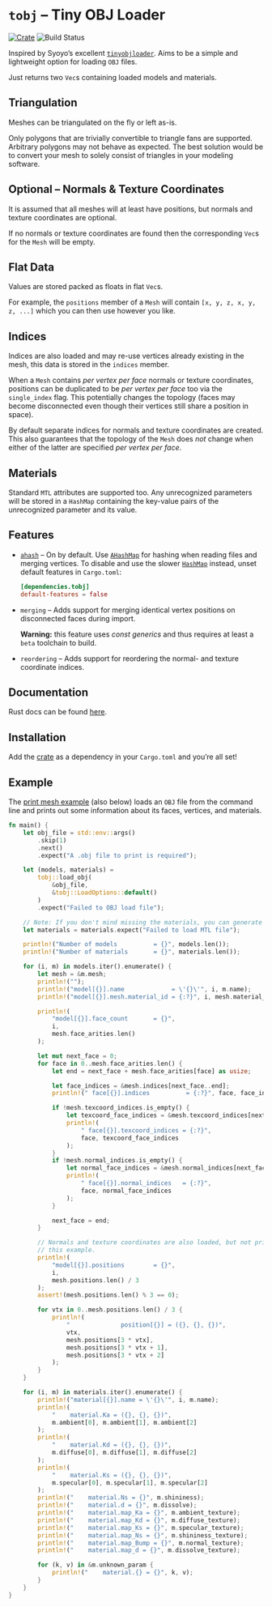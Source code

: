 # `tobj` – Tiny OBJ Loader

[![Crate](https://img.shields.io/crates/v/tobj.svg)](https://crates.io/crates/tobj)
![Build Status](https://github.com/Twinklebear/tobj/workflows/CI/badge.svg)

Inspired by Syoyo’s excellent [`tinyobjloader`](https://github.com/syoyo/tinyobjloader).
Aims to be a simple and lightweight option for loading `OBJ` files.

Just returns two `Vec`s containing loaded models and materials.

## Triangulation

Meshes can be triangulated on the fly or left as-is.

Only polygons that are trivially convertible to triangle fans are supported.
Arbitrary polygons may not behave as expected. The best solution would be to
convert your mesh to solely consist of triangles in your modeling
software.

## Optional – Normals & Texture Coordinates

It is assumed that all meshes will at least have positions, but normals and
texture coordinates are optional.

If no normals or texture coordinates are found then the corresponding `Vec`s
for the `Mesh` will be empty.

## Flat Data

Values are stored packed as floats in flat `Vec`s.

For example, the `positions` member of a `Mesh` will contain `[x, y, z, x, y, z,
...]` which you can then use however you like.

## Indices

Indices are also loaded and may re-use vertices already existing in the mesh,
this data is stored in the `indices` member.

When a `Mesh` contains *per vertex per face* normals or texture coordinates,
positions can be duplicated to be *per vertex per face* too via the
`single_index` flag. This potentially changes the topology (faces may become
disconnected even though their vertices still share a position in space).

By default separate indices for normals and texture coordinates are created.
This also guarantees that the topology of the `Mesh` does *not* change when
either of the latter are specified *per vertex per face*.

## Materials

Standard `MTL` attributes are supported too. Any unrecognized parameters will be
stored in a `HashMap` containing the key-value pairs of the unrecognized
parameter and its value.

## Features

*  [`ahash`](https://crates.io/crates/ahash) – On by default. Use
   [`AHashMap`](https://docs.rs/ahash/latest/ahash/struct.AHashMap.html) for
   hashing when reading files and merging vertices. To disable and use the
   slower
   [`HashMap`](https://doc.rust-lang.org/std/collections/hash_map/struct.HashMap.html)
   instead, unset default features in `Cargo.toml`:

   ```toml
   [dependencies.tobj]
   default-features = false
   ```

* `merging` – Adds support for merging identical vertex positions on
   disconnected faces during import.

   **Warning:** this feature uses *const generics* and thus requires at least a
   `beta` toolchain to build.

* `reordering` – Adds support for reordering the normal- and texture coordinate
   indices.

## Documentation

Rust docs can be found [here](https://docs.rs/tobj/).

## Installation

Add the [crate](https://crates.io/crates/tobj) as a dependency in your
`Cargo.toml` and you’re all set!

## Example

The [print mesh example](examples/print_mesh.rs) (also below) loads an `OBJ`
file from the command line and prints out some information about its faces,
vertices, and materials.
```rust
fn main() {
    let obj_file = std::env::args()
        .skip(1)
        .next()
        .expect("A .obj file to print is required");

    let (models, materials) =
        tobj::load_obj(
            &obj_file,
            &tobj::LoadOptions::default()
        )
        .expect("Failed to OBJ load file");

    // Note: If you don't mind missing the materials, you can generate a default.
    let materials = materials.expect("Failed to load MTL file");

    println!("Number of models          = {}", models.len());
    println!("Number of materials       = {}", materials.len());

    for (i, m) in models.iter().enumerate() {
        let mesh = &m.mesh;
        println!("");
        println!("model[{}].name             = \'{}\'", i, m.name);
        println!("model[{}].mesh.material_id = {:?}", i, mesh.material_id);

        println!(
            "model[{}].face_count       = {}",
            i,
            mesh.face_arities.len()
        );

        let mut next_face = 0;
        for face in 0..mesh.face_arities.len() {
            let end = next_face + mesh.face_arities[face] as usize;

            let face_indices = &mesh.indices[next_face..end];
            println!(" face[{}].indices          = {:?}", face, face_indices);

            if !mesh.texcoord_indices.is_empty() {
                let texcoord_face_indices = &mesh.texcoord_indices[next_face..end];
                println!(
                    " face[{}].texcoord_indices = {:?}",
                    face, texcoord_face_indices
                );
            }
            if !mesh.normal_indices.is_empty() {
                let normal_face_indices = &mesh.normal_indices[next_face..end];
                println!(
                    " face[{}].normal_indices   = {:?}",
                    face, normal_face_indices
                );
            }

            next_face = end;
        }

        // Normals and texture coordinates are also loaded, but not printed in
        // this example.
        println!(
            "model[{}].positions        = {}",
            i,
            mesh.positions.len() / 3
        );
        assert!(mesh.positions.len() % 3 == 0);

        for vtx in 0..mesh.positions.len() / 3 {
            println!(
                "              position[{}] = ({}, {}, {})",
                vtx,
                mesh.positions[3 * vtx],
                mesh.positions[3 * vtx + 1],
                mesh.positions[3 * vtx + 2]
            );
        }
    }

    for (i, m) in materials.iter().enumerate() {
        println!("material[{}].name = \'{}\'", i, m.name);
        println!(
            "    material.Ka = ({}, {}, {})",
            m.ambient[0], m.ambient[1], m.ambient[2]
        );
        println!(
            "    material.Kd = ({}, {}, {})",
            m.diffuse[0], m.diffuse[1], m.diffuse[2]
        );
        println!(
            "    material.Ks = ({}, {}, {})",
            m.specular[0], m.specular[1], m.specular[2]
        );
        println!("    material.Ns = {}", m.shininess);
        println!("    material.d = {}", m.dissolve);
        println!("    material.map_Ka = {}", m.ambient_texture);
        println!("    material.map_Kd = {}", m.diffuse_texture);
        println!("    material.map_Ks = {}", m.specular_texture);
        println!("    material.map_Ns = {}", m.shininess_texture);
        println!("    material.map_Bump = {}", m.normal_texture);
        println!("    material.map_d = {}", m.dissolve_texture);

        for (k, v) in &m.unknown_param {
            println!("    material.{} = {}", k, v);
        }
    }
}
```

